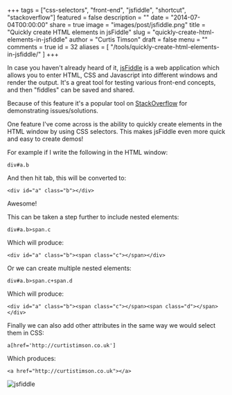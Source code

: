 +++
tags = ["css-selectors", "front-end", "jsfiddle", "shortcut", "stackoverflow"]
featured = false
description = ""
date = "2014-07-04T00:00:00"
share = true
image = "images/post/jsfiddle.png"
title = "Quickly create HTML elements in jsFiddle"
slug = "quickly-create-html-elements-in-jsfiddle"
author = "Curtis Timson"
draft = false
menu = ""
comments = true
id = 32
aliases = [
    "/tools/quickly-create-html-elements-in-jsfiddle/"
]
+++

In case you haven't already heard of it, <a href="http://jsfiddle.net/">jsFiddle</a> is a web application which allows you to enter HTML, CSS and Javascript into different windows and render the output. It's a great tool for testing various front-end concepts, and then "fiddles" can be saved and shared.

Because of this feature it's a popular tool on <a href="http://stackoverflow.com/">StackOverflow</a> for demonstrating issues/solutions.

One feature I've come across is the ability to quickly create elements in the HTML window by using CSS selectors. This makes jsFiddle even more quick and easy to create demos!

For example if I write the following in the HTML window:

    div#a.b

And then hit tab, this will be converted to:

    <div id="a" class="b"></div>

Awesome!

This can be taken a step further to include nested elements:

    div#a.b>span.c

Which will produce:

    <div id="a" class="b"><span class="c"></span></div>

Or we can create multiple nested elements:

    div#a.b>span.c+span.d

Which will produce:

    <div id="a" class="b"><span class="c"></span><span class="d"></span></div>

Finally we can also add other attributes in the same way we would select them in CSS:

    a[href='http://curtistimson.co.uk']

Which produces:

    <a href="http://curtistimson.co.uk"></a>

<img src="../../../images/post/jsfiddle.gif" alt="jsfiddle" />

